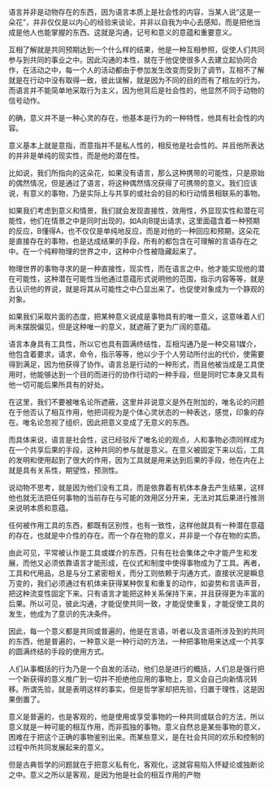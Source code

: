 <p data-pid="Bt6kOdhP">语言并非是动物存在的东西，因为语言本质上是社会性的内容，当某人说“这是一朵花”，并非仅仅是以内心的经验来谈论，并非以自我为中心去感知，而是把他当成是他人也能掌握的东西。这就是沟通，记号和意义的意蕴和重要意义。</p><p data-pid="TRV0zQVI">互相了解就是共同预期达到一个什么样的结果，他是一种互相参照，促使人们共同参与到共同的事业之中。因此沟通的本性，就在于他促使很多人去建立起协同合作，在活动之中，每一个人的活动都由于参加发生改变而受到了调节，互相不了解就是在行动中没有取得一致，彼此误解，就是因为不同的目的而有了相左的行为。而语言并不能简单地采取行为主义，因为他背后是社会性的，他显然不同于动物的信号动作。</p><p data-pid="hHBD_NSk">的确，意义并不是一种心灵的存在，他基本是行为的一种特性，他具有社会性的内容。</p><p data-pid="eruKIxF0">意义基本上就是意指，而意指并不是私人性的，相反他是社会性的。并且他所表达的并非是单纯的现实性，而是他的潜在性。</p><p data-pid="DNmpZ_tv">比如说，我们所指向的这朵花，如果没有语言，那么这种携带的可能性，只是原始的偶然情况，但是通过了语言，将这种偶然情况获得了可携带的意义。我们应该说，有意义的事物，乃是实际上与共享的或社会的目的和行动情景相联系的事物。</p><p data-pid="z_hoe75K">如果我们考虑到意义和情景，我们就会发现直接性，效用性，外显现实性和潜在可能性，他们在情景之中是同时出现的。如A向B提出请求，这里面蕴含着一种预期的反应，B懂得A，也不仅仅是单纯地反应，而是对他的一种回应和预期，这朵花是直接存在的事物，也是达成结果的手段，所有的都包含在可理解的言语存在之中。在一个纯粹物理的世界之中，这种中介性被隐藏起来了。</p><p data-pid="n7hU4sjn">物理世界的事物寻求的是一种直接性，现实性，而在语言之中，他才能实现他的潜在可能性，这种潜在可能性当他通过意蕴形式说明他的范围，指示内容等等，就是去认识他的界说，就是将其从可能性之中凸显出来了。也促使对象成为一个静观的对象。</p><p data-pid="Ols0KmeN">如果我们采取片面的态度，把某种意义说成是事物具有的唯一意义，这意味着人们尚未摆脱偏见，但是这种唯一的意义，就遮蔽了更为广阔的意蕴。</p><p data-pid="K5HoeoYi">语言本身具有工具性，所以它也具有圆满终结性，互相沟通乃是一种交易1媒介，他包含着要求，请求，命令，指示等等，他以少于个人劳动所付出的代价，使需要得到满足，因为他获得了协作。语言总是行动的一种形式，而且他被当成是工具使用时，他能够达到一个目的而进行的协作行动的一种手段，但是同时它本身又具有他一切可能后果所具有的好处。</p><p data-pid="3QUE2E5G">在这里，我们不要被唯名论所遮蔽，这里并非说意义是外在附加的，唯名论的问题在于他否认了相互作用，他把词视为是个体心灵状态的一种表达，感觉，印象的存在。唯名论忽视了组织，因此把意义变成了无意义的东西。</p><p data-pid="61SU2bix">而具体来说，语言是社会性，这已经驳斥了唯名论的观点，人和事物必须同样成为在一个共享后果的手段，这种共同的参与就是意义。在意义被固定下来以后，工具的发明和使用起到了很大的作用，因为工具就是用来达到后果的手段，他在内在上就是具有关系性，期望性，预测性。</p><p data-pid="ivaZveBJ">说动物不思考，就是因为他们没有工具，而是依靠着有机体本身去产生结果，这样他也就无法把任何事物的当前存在与可能的效用区分开来，无法对其后果进行推测来说明本质和意蕴。</p><p data-pid="jhEg6tlO">任何被作用工具的东西，都既有区别性，也有一致性，这样他就具有一种潜在意蕴的存在，也就是中介性的存在。而一个存在物的意义，并非是一个存在物的实质。</p><p data-pid="jQ1oypLa">由此可见，平常被认作是工具或媒介的东西，只有在社会集体之中才能产生和发展，而他又必须依靠语言才能形成，在仪式和制度中使得事物成为了工具。再者，工具和代用品，总是与分工紧密相关，而分工则依赖于沟通方式，直接状况是瞬息万变的，我们必须通过有机体来获得某种恢复和重复的动作，如姿势和言语声音，把这种流变性固定下来。只有语言才能把这种关系保持下来，并且获得更为丰富的后果。所以可见，彼此沟通，才能促使共同一致，才能促使重复，才能促使工具的发生，他成为了意识的先决条件。</p><p data-pid="onAxiVYb">因此，每一个意义都是共同或普遍的，他是在言语，听者以及言语所涉及到的共同的东西，他是普遍的，一种意义是一种行动的方法，一种把事物用来达成一个共享的圆满终结的手段的使用方式。</p><p data-pid="tzRkeCuj">人们从事概括的行为乃是一个自发的活动，他们总是进行的概括，人们总是强行把一个新获得的意义推广到一切并不拒绝他应用的事物上，意义会自己向新情况转移。所谓先验，就是表明这样的事实。但是哲学家却把先验，归置于理性，这是因果倒置了。</p><p data-pid="znYym4e8">意义是普遍的，也是客观的，他是使用或享受事物的一种共同或联合的方法，所以意义就是一种可能的相互作用，而非孤独的事物。意义自然总是某些事物的意义，困难在于把这个正确的事物鉴别出来。而某些意义，是在社会共同的欢乐和控制的过程中所共同发展起来的意义。</p><p data-pid="L8o2gXD7">但是古典哲学的问题就在于把意义私有化，客观化，这就容易陷入怀疑论或独断论之中。意义之所以是客观，是因为他是社会的相互作用的产物</p><p></p>